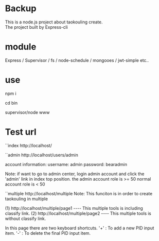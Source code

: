 
# Backup
  This is a node.js project about taokouling create.  
  The project built by Express-cli
  
# module
  Express / Supervisor / fs / node-schedule / mongooes / jwt-simple etc..
  
# use
  npm i
  
  cd bin
  
  supervisor/node www
  
# Test url
  ``index
  http://localhost/

  ``admin
  http://localhost/users/admin

  account information:
          username: admin
          password: bearadmin

  Note: if want to go to admin center, login admin account and click the 'admin' link in index top position.
        the admin account role is >= 50
        normal account role is < 50

  ``multiple
  http://localhost/multiple
  Note: This funciton is in order to create taokouling in multiple
  
  (1) http://localhost/multiple/page1 ---- This multiple tools is including classify link. 
  (2) http://localhost/multiple/page2 ---- This multiple tools is without classify link. 

  In this page there are two keyboard shortcuts.
  '+' : To add a new PID input item.
  '-' : To delete the final PID input item.
